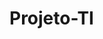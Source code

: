 # Projeto-TI
 <!--Tema - Site de informação sobre a Liga de futebol portuguesa.
 Integrantes: Alexandre Abrantes - 230001065
 Code QR -->
